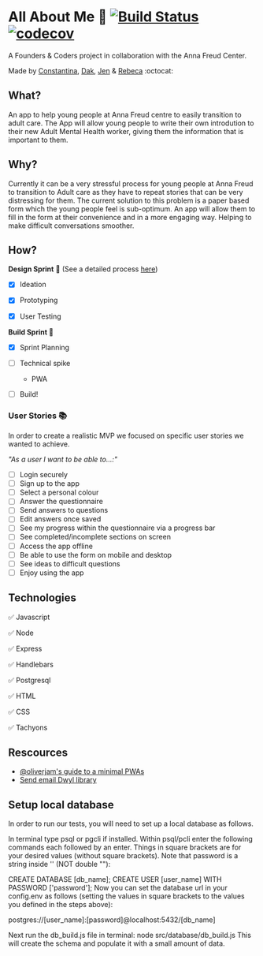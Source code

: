 # All About Me :muscle: [![Build Status](https://travis-ci.org/FAC-11/AllAboutMe.svg?branch=master)](https://travis-ci.org/FAC-11/AllAboutMe) [![codecov](https://codecov.io/gh/FAC-11/AllAboutMe/branch/master/graph/badge.svg)](https://codecov.io/gh/FAC-11/AllAboutMe)


A Founders & Coders project in collaboration with the Anna Freud Center.

Made by [Constantina](https://github.com/polyccon), [Dak](https://github.com/dangerdak), [Jen](https://github.com/Jen-Harris) & [Rebeca](https://github.com/rebecacalvoquintero) :octocat:

## What?
An app to help young people at Anna Freud centre to easily transition to adult care.
The App will allow young people to write their own introdution to their new Adult Mental Health worker, giving them the information that is important to them.

## Why?
Currently it can be a very stressful process for young people at Anna Freud to transition to Adult care as they have to repeat stories that can be very distressing for them.
The current solution to this problem is a paper based form which the young people feel is sub-optimum. An app will allow them to fill in the form at their convenience and in a more engaging way. Helping to make difficult conversations smoother.  

## How?
__Design Sprint__ :art: (See a detailed process [here](https://github.com/FAC-11/AllAboutMe/blob/master/designsprint.md))

- [x] Ideation

- [x] Prototyping

- [x] User Testing

__Build Sprint :wrench:__

- [x] Sprint Planning

- [ ] Technical spike
  * PWA

- [ ] Build!

### User Stories :books:
In order to create a realistic MVP we focused on specific user stories we wanted to achieve.

_*"As a user I want to be able to...:"*_
- [ ] Login securely
- [ ] Sign up to the app
- [ ] Select a personal colour
- [ ] Answer the questionnaire
- [ ] Send answers to questions
- [ ] Edit answers once saved
- [ ] See my progress within the questionnaire via a progress bar
- [ ] See completed/incomplete sections on screen
- [ ] Access the app offline
- [ ] Be able to use the form on mobile and desktop
- [ ] See ideas to difficult questions
- [ ] Enjoy using the app

## Technologies
:white_check_mark: Javascript

:white_check_mark: Node

:white_check_mark: Express

:white_check_mark: Handlebars

:white_check_mark: Postgresql

:white_check_mark: HTML

:white_check_mark: CSS

:white_check_mark: Tachyons

## Rescources
* [@oliverjam's guide to a minimal PWAs](https://github.com/oliverjam/minimal-pwa)
* [Send email Dwyl library](https://github.com/dwyl/sendemail)

## Setup local database

In order to run our tests, you will need to set up a local database as follows.

In terminal type psql or pgcli if installed. Within psql/pcli enter the following commands each followed by an enter. Things in square brackets are for your desired values (without square brackets). Note that password is a string inside '' (NOT double ""):

CREATE DATABASE [db_name];
CREATE USER [user_name] WITH PASSWORD ['password'];
Now you can set the database url in your config.env as follows (setting the values in square brackets to the values you defined in the steps above):

postgres://[user_name]:[password]@localhost:5432/[db_name]

Next run the db_build.js file in terminal: node src/database/db_build.js This will create the schema and populate it with a small amount of data.
